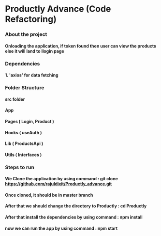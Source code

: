 # Productly Advance (Code Refactoring)

### About the project

#### Onloading the application, if token found then user can view the products else it will land to llogin page

### Dependencies

#### 1. 'axios' for data fetching

### Folder Structure

#### src folder

#### App

#### Pages ( Login, Product )

#### Hooks ( useAuth )

#### Lib ( ProductsApi )

#### Utils ( Interfaces )

### Steps to run

#### We Clone the application by using command : git clone https://github.com/rajuldixit/Productly_advance.git

#### Once cloned, it should be in master branch

#### After that we should change the directory to Productly : cd Productly

#### After that install the dependencies by using command : npm install

#### now we can run the app by using command : npm start
